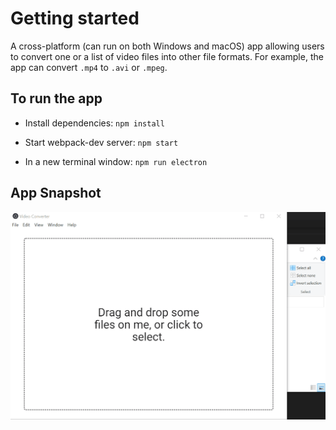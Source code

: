 # Getting started

A cross-platform (can run on both Windows and macOS) app allowing users to convert one or a list of video files into other file formats. For example, the app can convert `.mp4` to `.avi` or `.mpeg`.

## To run the app

* Install dependencies:
`npm install`

* Start webpack-dev server:
`npm start`

* In a new terminal window:
`npm run electron`

## App Snapshot

![Video Converter](./docs/VideoConverter.gif)
